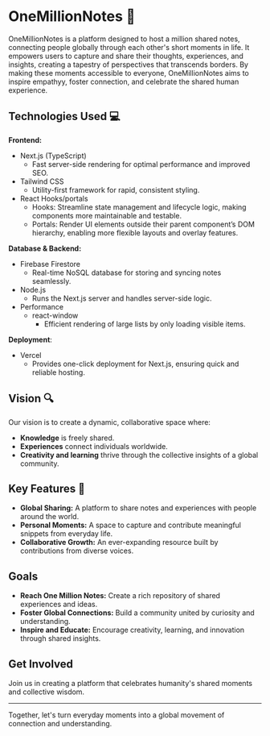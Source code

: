 # OneMillionNotes 📓

OneMillionNotes is a platform designed to host a million shared notes, connecting people globally through each other's short moments in life. It empowers users to capture and share their thoughts, experiences, and insights, creating a tapestry of perspectives that transcends borders. By making these moments accessible to everyone, OneMillionNotes aims to inspire empathyy, foster connection, and celebrate the shared human experience.

## Technologies Used 💻
**Frontend:**
- Next.js (TypeScript)
  - Fast server-side rendering for optimal performance and improved SEO.
- Tailwind CSS
  - Utility-first framework for rapid, consistent styling.
- React Hooks/portals
  - Hooks: Streamline state management and lifecycle logic, making components more maintainable and testable.
  - Portals: Render UI elements outside their parent component’s DOM hierarchy, enabling more flexible layouts and overlay features.

**Database & Backend:**
- Firebase Firestore
  - Real-time NoSQL database for storing and syncing notes seamlessly.
- Node.js
  - Runs the Next.js server and handles server-side logic.
- Performance
  - react-window
    - Efficient rendering of large lists by only loading visible items.

**Deployment**:
- Vercel
  - Provides one-click deployment for Next.js, ensuring quick and reliable hosting. 

## Vision 🔍
Our vision is to create a dynamic, collaborative space where:
- **Knowledge** is freely shared.
- **Experiences** connect individuals worldwide.
- **Creativity and learning** thrive through the collective insights of a global community.

## Key Features 🔑
- **Global Sharing:** A platform to share notes and experiences with people around the world.
- **Personal Moments:** A space to capture and contribute meaningful snippets from everyday life.
- **Collaborative Growth:** An ever-expanding resource built by contributions from diverse voices.

## Goals
- **Reach One Million Notes:** Create a rich repository of shared experiences and ideas.
- **Foster Global Connections:** Build a community united by curiosity and understanding.
- **Inspire and Educate:** Encourage creativity, learning, and innovation through shared insights.

## Get Involved
Join us in creating a platform that celebrates humanity's shared moments and collective wisdom.

---

Together, let's turn everyday moments into a global movement of connection and understanding.
